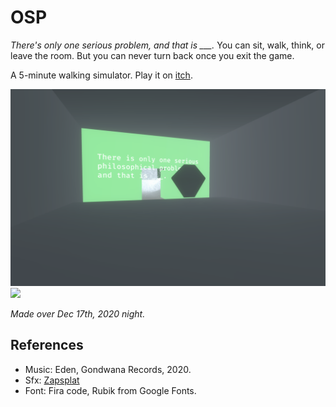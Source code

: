 # OSP

*There's only one serious problem, and that is \_\_\_.* You can sit, walk, think, or leave the room. But you can never turn back once you exit the game.

A 5-minute walking simulator. Play it on [itch](https://knh190.itch.io/oneseriousproblem).

![](./images/osp_1.png)
![](./images/osp_2.png)

_Made over Dec 17th, 2020 night._

## References

* Music: Eden, Gondwana Records, 2020.
* Sfx: [Zapsplat](https://zapsplat.com/)
* Font: Fira code, Rubik from Google Fonts.